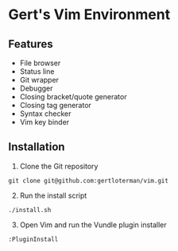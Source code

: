 # Gert's Vim Environment

## Features

- File browser
- Status line
- Git wrapper
- Debugger
- Closing bracket/quote generator
- Closing tag generator
- Syntax checker
- Vim key binder

## Installation

1. Clone the Git repository

```
git clone git@github.com:gertloterman/vim.git
```

2. Run the install script

```
./install.sh
```

3. Open Vim and run the Vundle plugin installer

```
:PluginInstall
```
